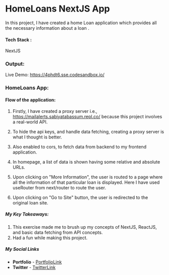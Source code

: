# HomeLoans NextJS App

In this project, I have created a home Loan application which provides all the necessary information about a loan .

#### Tech Stack :

NextJS

### Output:

Live Demo: https://4phdt6.sse.codesandbox.io/

### HomeLoans App:

#### Flow of the application:

1. Firstly, I have created a proxy server i.e.,
   https://mailalerts.sabiyatabassum.repl.co/
   because this project involves a real-world API.

2. To hide the api keys, and handle data fetching, creating a proxy server is what I thought is better.

3. Also enabled to cors, to fetch data from backend to my frontend application.

4. In homepage, a list of data is shown having some relative and absolute URLs.

5. Upon clicking on "More Information", the user is routed to a page where all the information of that particular loan is displayed. Here I have used useRouter from next/router to route the user.

6. Upon clicking on "Go to Site" button, the user is redirected to the original loan site.

##### **My Key Takeaways:**

1. This exercise made me to brush up my concepts of NextJS, ReactJS, and basic data fetching from API concepts.
2. Had a fun while making this project.

##### **My Social Links**

- **Portfolio** - [PortfolioLink](https://sabiya.netlify.app/)
- **Twitter** - [TwitterLink](https://twitter.com/nerd_fswd)
